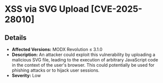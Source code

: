 # XSS via SVG Upload [CVE-2025-28010]

## Details

- **Affected Versions:** MODX Revolution ≤ 3.1.0
- **Description:** An attacker could exploit this vulnerability by uploading a malicious SVG file, leading to the execution of arbitrary JavaScript code in the context of the user's browser. This could potentially be used for phishing attacks or to hijack user sessions.
- **Severity:** Low